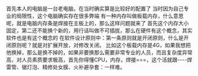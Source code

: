 首先本人的电脑是一台老电脑，在当时确实算是比较好的配置了
当时因为自己专业的局限性，这个电脑确实存在很多弊端
有一种内存叫做板载内存，什么意思呢，就是电脑内存条是焊接在主板上的，那么这样问题就来了
首先这个内存大小固定，第二还不能换个新的，用行话叫做不可插拔，那么在硬件有这个概念，其实软件也是有这个概念的
在软件设计原则中：第一条原则就是开闭原则，什么是开闭原则呢？就是对扩展开放，对修改关闭。
比如这个板载内存是4G，如果我想把他换掉，那么是换不掉的，如果非要换那么需要非常专业的人员，而且复杂度异常高，对人员素质要求极高，首先你得懂CPU，内存，焊接===，这个活就跟----焊雷管、锯灯泡、精修处女膜、火补避孕套：一样难。
